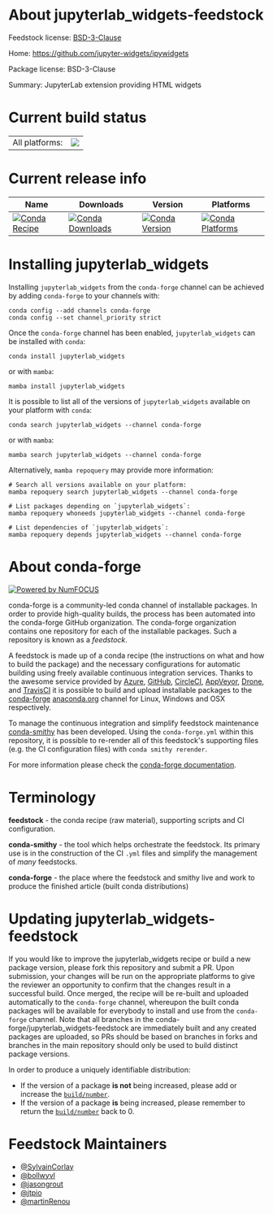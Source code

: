 About jupyterlab_widgets-feedstock
==================================

Feedstock license: [BSD-3-Clause](https://github.com/conda-forge/jupyterlab_widgets-feedstock/blob/main/LICENSE.txt)

Home: https://github.com/jupyter-widgets/ipywidgets

Package license: BSD-3-Clause

Summary: JupyterLab extension providing HTML widgets

Current build status
====================


<table><tr><td>All platforms:</td>
    <td>
      <a href="https://dev.azure.com/conda-forge/feedstock-builds/_build/latest?definitionId=10883&branchName=main">
        <img src="https://dev.azure.com/conda-forge/feedstock-builds/_apis/build/status/jupyterlab_widgets-feedstock?branchName=main">
      </a>
    </td>
  </tr>
</table>

Current release info
====================

| Name | Downloads | Version | Platforms |
| --- | --- | --- | --- |
| [![Conda Recipe](https://img.shields.io/badge/recipe-jupyterlab_widgets-green.svg)](https://anaconda.org/conda-forge/jupyterlab_widgets) | [![Conda Downloads](https://img.shields.io/conda/dn/conda-forge/jupyterlab_widgets.svg)](https://anaconda.org/conda-forge/jupyterlab_widgets) | [![Conda Version](https://img.shields.io/conda/vn/conda-forge/jupyterlab_widgets.svg)](https://anaconda.org/conda-forge/jupyterlab_widgets) | [![Conda Platforms](https://img.shields.io/conda/pn/conda-forge/jupyterlab_widgets.svg)](https://anaconda.org/conda-forge/jupyterlab_widgets) |

Installing jupyterlab_widgets
=============================

Installing `jupyterlab_widgets` from the `conda-forge` channel can be achieved by adding `conda-forge` to your channels with:

```
conda config --add channels conda-forge
conda config --set channel_priority strict
```

Once the `conda-forge` channel has been enabled, `jupyterlab_widgets` can be installed with `conda`:

```
conda install jupyterlab_widgets
```

or with `mamba`:

```
mamba install jupyterlab_widgets
```

It is possible to list all of the versions of `jupyterlab_widgets` available on your platform with `conda`:

```
conda search jupyterlab_widgets --channel conda-forge
```

or with `mamba`:

```
mamba search jupyterlab_widgets --channel conda-forge
```

Alternatively, `mamba repoquery` may provide more information:

```
# Search all versions available on your platform:
mamba repoquery search jupyterlab_widgets --channel conda-forge

# List packages depending on `jupyterlab_widgets`:
mamba repoquery whoneeds jupyterlab_widgets --channel conda-forge

# List dependencies of `jupyterlab_widgets`:
mamba repoquery depends jupyterlab_widgets --channel conda-forge
```


About conda-forge
=================

[![Powered by
NumFOCUS](https://img.shields.io/badge/powered%20by-NumFOCUS-orange.svg?style=flat&colorA=E1523D&colorB=007D8A)](https://numfocus.org)

conda-forge is a community-led conda channel of installable packages.
In order to provide high-quality builds, the process has been automated into the
conda-forge GitHub organization. The conda-forge organization contains one repository
for each of the installable packages. Such a repository is known as a *feedstock*.

A feedstock is made up of a conda recipe (the instructions on what and how to build
the package) and the necessary configurations for automatic building using freely
available continuous integration services. Thanks to the awesome service provided by
[Azure](https://azure.microsoft.com/en-us/services/devops/), [GitHub](https://github.com/),
[CircleCI](https://circleci.com/), [AppVeyor](https://www.appveyor.com/),
[Drone](https://cloud.drone.io/welcome), and [TravisCI](https://travis-ci.com/)
it is possible to build and upload installable packages to the
[conda-forge](https://anaconda.org/conda-forge) [anaconda.org](https://anaconda.org/)
channel for Linux, Windows and OSX respectively.

To manage the continuous integration and simplify feedstock maintenance
[conda-smithy](https://github.com/conda-forge/conda-smithy) has been developed.
Using the ``conda-forge.yml`` within this repository, it is possible to re-render all of
this feedstock's supporting files (e.g. the CI configuration files) with ``conda smithy rerender``.

For more information please check the [conda-forge documentation](https://conda-forge.org/docs/).

Terminology
===========

**feedstock** - the conda recipe (raw material), supporting scripts and CI configuration.

**conda-smithy** - the tool which helps orchestrate the feedstock.
                   Its primary use is in the construction of the CI ``.yml`` files
                   and simplify the management of *many* feedstocks.

**conda-forge** - the place where the feedstock and smithy live and work to
                  produce the finished article (built conda distributions)


Updating jupyterlab_widgets-feedstock
=====================================

If you would like to improve the jupyterlab_widgets recipe or build a new
package version, please fork this repository and submit a PR. Upon submission,
your changes will be run on the appropriate platforms to give the reviewer an
opportunity to confirm that the changes result in a successful build. Once
merged, the recipe will be re-built and uploaded automatically to the
`conda-forge` channel, whereupon the built conda packages will be available for
everybody to install and use from the `conda-forge` channel.
Note that all branches in the conda-forge/jupyterlab_widgets-feedstock are
immediately built and any created packages are uploaded, so PRs should be based
on branches in forks and branches in the main repository should only be used to
build distinct package versions.

In order to produce a uniquely identifiable distribution:
 * If the version of a package **is not** being increased, please add or increase
   the [``build/number``](https://docs.conda.io/projects/conda-build/en/latest/resources/define-metadata.html#build-number-and-string).
 * If the version of a package **is** being increased, please remember to return
   the [``build/number``](https://docs.conda.io/projects/conda-build/en/latest/resources/define-metadata.html#build-number-and-string)
   back to 0.

Feedstock Maintainers
=====================

* [@SylvainCorlay](https://github.com/SylvainCorlay/)
* [@bollwyvl](https://github.com/bollwyvl/)
* [@jasongrout](https://github.com/jasongrout/)
* [@jtpio](https://github.com/jtpio/)
* [@martinRenou](https://github.com/martinRenou/)


